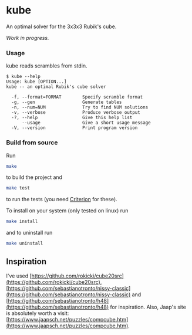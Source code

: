 # kube

An optimal solver for the 3x3x3 Rubik's cube.

*Work in progress.*

### Usage

kube reads scrambles from stdin.

```
$ kube --help
Usage: kube [OPTION...]
kube -- an optimal Rubik's cube solver

  -f, --format=FORMAT        Specify scramble format
  -g, --gen                  Generate tables
  -n, --num=NUM              Try to find NUM solutions
  -v, --verbose              Produce verbose output
  -?, --help                 Give this help list
      --usage                Give a short usage message
  -V, --version              Print program version
```

### Build from source

Run

```sh
make
```

to build the project and 

```sh
make test
```
to run the tests (you need [Criterion](https://github.com/Snaipe/Criterion) for these).

To install on your system (only tested on linux) run

```sh
make install
```

and to uninstall run

```sh
make uninstall
```

## Inspiration

I've used [https://github.com/rokicki/cube20src](https://github.com/rokicki/cube20src),
[https://github.com/sebastianotronto/nissy-classic](https://github.com/sebastianotronto/nissy-classic)
and [https://github.com/sebastianotronto/h48](https://github.com/sebastianotronto/h48)
for inspiration.
Also, Jaap's site is absolutely worth a visit:
[https://www.jaapsch.net/puzzles/compcube.htm](https://www.jaapsch.net/puzzles/compcube.htm).

